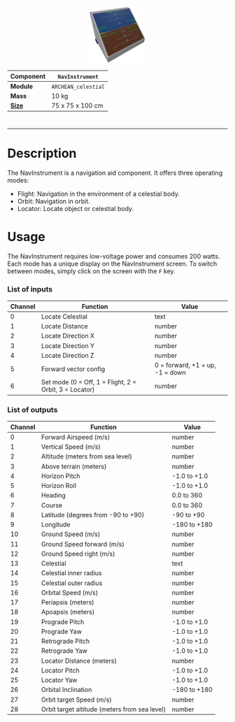 <p align="center">
  <img src="NavInstrument.png" />
</p>

|Component|`NavInstrument`|
|---|---|
|**Module**|`ARCHEAN_celestial`|
|**Mass**|10 kg|
|[**Size**](# "Based on the component's occupancy in a fixed 25cm grid.")|75 x 75 x 100 cm|
#
---

# Description
The NavInstrument is a navigation aid component. It offers three operating modes:
- Flight: Navigation in the environment of a celestial body.
- Orbit: Navigation in orbit.
- Locator: Locate object or celestial body.

# Usage
The NavInstrument requires low-voltage power and consumes 200 watts.
Each mode has a unique display on the NavInstrument screen. To switch between modes, simply click on the screen with the `F` key.


### List of inputs
|Channel|Function|Value|
|---|---|---|
|0|Locate Celestial|text|
|1|Locate Distance|number|
|2|Locate Direction X|number|
|3|Locate Direction Y|number|
|4|Locate Direction Z|number|
|5|Forward vector config|0 = forward, +1 = up, -1 = down|
|6|Set mode (0 = Off, 1 = Flight, 2 = Orbit, 3 = Locator)|number|

### List of outputs
|Channel|Function|Value|
|---|---|---|
|0|Forward Airspeed (m/s)|number|
|1|Vertical Speed (m/s)|number|
|2|Altitude (meters from sea level)|number|
|3|Above terrain (meters)|number|
|4|Horizon Pitch|-1.0 to +1.0|
|5|Horizon Roll|-1.0 to +1.0|
|6|Heading|0.0 to 360|
|7|Course|0.0 to 360|
|8|Latitude (degrees from -90 to +90)|-90 to +90|
|9|Longitude|-180 to +180|
|10|Ground Speed (m/s)|number|
|11|Ground Speed forward (m/s)|number|
|12|Ground Speed right (m/s)|number|
|13|Celestial|text|
|14|Celestial inner radius|number|
|15|Celestial outer radius|number|
|16|Orbital Speed (m/s)|number|
|17|Periapsis (meters)|number|
|18|Apoapsis (meters)|number|
|19|Prograde Pitch|-1.0 to +1.0|
|20|Prograde Yaw|-1.0 to +1.0|
|21|Retrograde Pitch|-1.0 to +1.0|
|22|Retrograde Yaw|-1.0 to +1.0|
|23|Locator Distance (meters)|number|
|24|Locator Pitch|-1.0 to +1.0|
|25|Locator Yaw|-1.0 to +1.0|
|26|Orbital Inclination|-180 to +180|
|27|Orbit target Speed (m/s)|number|
|28|Orbit target altitude (meters from sea level)|number|
